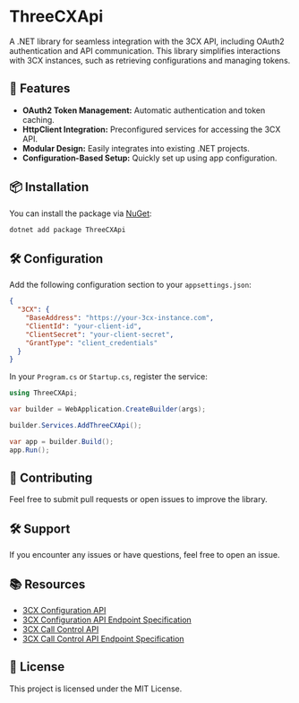 # ThreeCXApi

A .NET library for seamless integration with the 3CX API, including OAuth2 authentication and API communication. This library simplifies interactions with 3CX instances, such as retrieving configurations and managing tokens.

## 🚀 Features

- **OAuth2 Token Management:** Automatic authentication and token caching.
- **HttpClient Integration:** Preconfigured services for accessing the 3CX API.
- **Modular Design:** Easily integrates into existing .NET projects.
- **Configuration-Based Setup:** Quickly set up using app configuration.

## 📦 Installation
You can install the package via [NuGet](https://www.nuget.org/):

```bash
dotnet add package ThreeCXApi
```

## 🛠️ Configuration
Add the following configuration section to your ```appsettings.json```:

```json
{
  "3CX": {
    "BaseAddress": "https://your-3cx-instance.com",
    "ClientId": "your-client-id",
    "ClientSecret": "your-client-secret",
    "GrantType": "client_credentials"
  }
}
```

In your ```Program.cs``` or ```Startup.cs```, register the service:

```csharp
using ThreeCXApi;

var builder = WebApplication.CreateBuilder(args);

builder.Services.AddThreeCXApi();

var app = builder.Build();
app.Run();
```

## 🌟 Contributing
Feel free to submit pull requests or open issues to improve the library.

## 🛠 Support
If you encounter any issues or have questions, feel free to open an issue.

## 📚 Resources
- [3CX Configuration API ](https://www.3cx.com/docs/configuration-rest-api/)
- [3CX Configuration API Endpoint Specification](https://www.3cx.com/docs/configuration-rest-api-endpoints/)
- [3CX Call Control API ](https://www.3cx.com/docs/call-control-api/)
- [3CX Call Control API Endpoint Specification](https://www.3cx.com/docs/call-control-api-endpoints/)

## 📜 License
This project is licensed under the MIT License.
